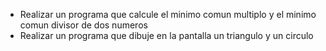 - Realizar un programa que calcule el minimo comun multiplo y el minimo comun divisor de dos numeros
- Realizar un programa que dibuje en la pantalla un triangulo y un circulo

